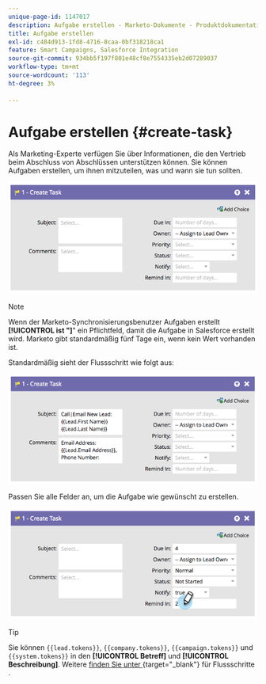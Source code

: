 ```yaml
---
unique-page-id: 1147017
description: Aufgabe erstellen - Marketo-Dokumente - Produktdokumentation
title: Aufgabe erstellen
exl-id: c484d913-1fd8-4716-8caa-0bf318218ca1
feature: Smart Campaigns, Salesforce Integration
source-git-commit: 934bb5f197f801e48cf8e7554335eb2d07289037
workflow-type: tm+mt
source-wordcount: '113'
ht-degree: 3%

---
```


# Aufgabe erstellen {#create-task}

Als Marketing-Experte verfügen Sie über Informationen, die den Vertrieb beim Abschluss von Abschlüssen unterstützen können. Sie können Aufgaben erstellen, um ihnen mitzuteilen, was und wann sie tun sollten.

![](assets/create-task-1.png)

>[!NOTE]
>
>Wenn der Marketo-Synchronisierungsbenutzer Aufgaben erstellt **[!UICONTROL ist &quot;]**&quot; ein Pflichtfeld, damit die Aufgabe in Salesforce erstellt wird. Marketo gibt standardmäßig fünf Tage ein, wenn kein Wert vorhanden ist.

Standardmäßig sieht der Flussschritt wie folgt aus:

![](assets/create-task-2.png)

Passen Sie alle Felder an, um die Aufgabe wie gewünscht zu erstellen.

![](assets/create-task-3.png)

>[!TIP]
>
>Sie können `{{lead.tokens}}`, `{{company.tokens}}`, `{{campaign.tokens}}` und `{{system.tokens}}` in den **[!UICONTROL Betreff]** und **[!UICONTROL Beschreibung]**. Weitere [ finden Sie unter ](/help/marketo/product-docs/core-marketo-concepts/smart-campaigns/flow-actions/use-tokens-in-flow-steps.md){target="_blank"} für Flussschritte .
